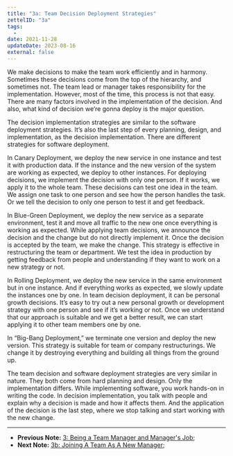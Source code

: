 ```yaml
---
title: "3a: Team Decision Deployment Strategies"
zettelID: "3a"
tags:
  -
date: 2021-11-28
updateDate: 2023-08-16
external: false
---
```


We make decisions to make the team work efficiently and in harmony. Sometimes these decisions come from the top of the hierarchy, and sometimes not. The team lead or manager takes responsibility for the implementation. However, most of the time, this process is not that easy. There are many factors involved in the implementation of the decision. And also, what kind of decision we’re gonna deploy is the major question.

The decision implementation strategies are similar to the software deployment strategies. It’s also the last step of every planning, design, and implementation, as the decision implementation. There are different strategies for software deployment.

In Canary Deployment, we deploy the new service in one instance and test it with production data. If the instance and the new version of the system are working as expected, we deploy to other instances. For deploying decisions, we implement the decision with only one person. If it works, we apply it to the whole team. These decisions can test one idea in the team. We assign one task to one person and see how the person handles the task. Or we tell the decision to only one person to test it and get feedback.

In Blue-Green Deployment, we deploy the new service as a separate environment, test it and move all traffic to the new one once everything is working as expected. While applying team decisions, we announce the decision and the change but do not directly implement it. Once the decision is accepted by the team, we make the change. This strategy is effective in restructuring the team or department. We test the idea in production by getting feedback from people and understanding if they want to work on a new strategy or not.

In Rolling Deployment, we deploy the new service in the same environment but in one instance. And if everything works as expected, we slowly update the instances one by one. In team decision deployment, it can be personal growth decisions. It’s easy to try out a new personal growth or development strategy with one person and see if it’s working or not. Once we understand that our approach is suitable and we get a better result, we can start applying it to other team members one by one.

In “Big-Bang Deployment,” we terminate one version and deploy the new version. This strategy is suitable for team or company restructurings. We change it by destroying everything and building all things from the ground up.

The team decision and software deployment strategies are very similar in nature. They both come from hard planning and design. Only the implementation differs. While implementing software, you work hands-on in writing the code. In decision implementation, you talk with people and explain why a decision is made and how it affects them. And the application of the decision is the last step, where we stop talking and start working with the new change.

---

- **Previous Note:** [3: Being a Team Manager and Manager's Job](/notes/3/);
- **Next Note:** [3b: Joining A Team As A New Manager](/notes/3b/);
